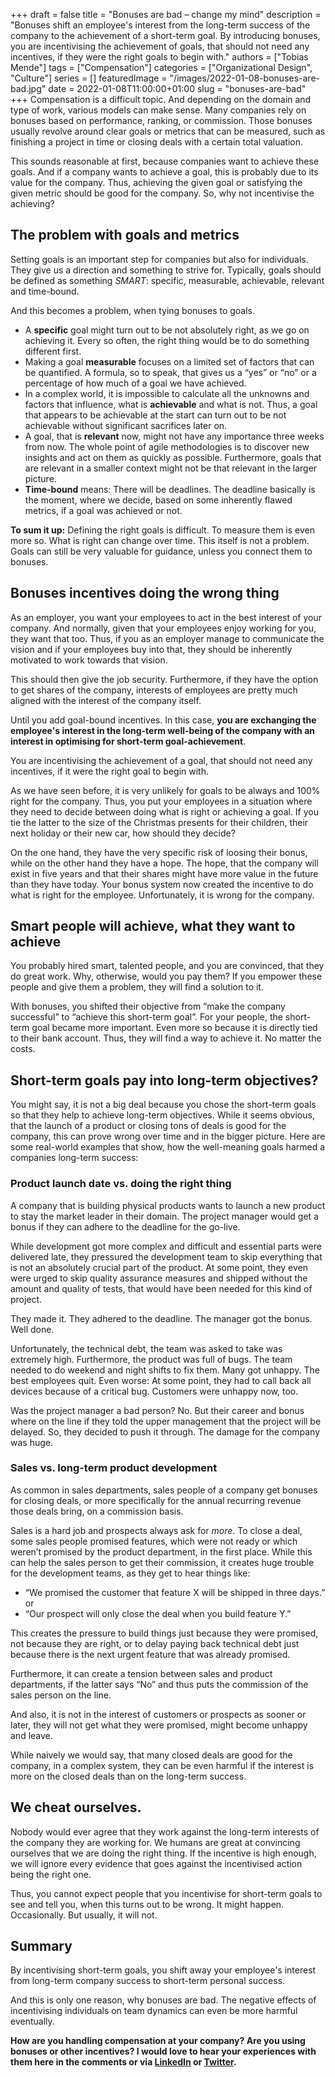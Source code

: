 +++ 
draft = false
title = "Bonuses are bad – change my mind"
description = "Bonuses shift an employee's interest from the long-term success of the company to the achievement of a short-term goal. By introducing bonuses, you are incentivising the achievement of goals, that should not need any incentives, if they were the right goals to begin with."
authors = ["Tobias Mende"]
tags = ["Compensation"]
categories = ["Organizational Design", "Culture"]
series = []
featuredImage = "/images/2022-01-08-bonuses-are-bad.jpg"
date = 2022-01-08T11:00:00+01:00
slug = "bonuses-are-bad"
+++
Compensation is a difficult topic. And depending on the domain and type of work, various models can make sense. Many companies rely on bonuses based on performance, ranking, or commission. Those bonuses usually revolve around clear goals or metrics that can be measured, such as finishing a project in time or closing deals with a certain total valuation.

This sounds reasonable at first, because companies want to achieve these goals. And if a company wants to achieve a goal, this is probably due to its value for the company. Thus, achieving the given goal or satisfying the given metric should be good for the company. So, why not incentivise the achieving?

## The problem with goals and metrics
Setting goals is an important step for companies but also for individuals. They give us a direction and something to strive for. Typically, goals should be defined as something *SMART*: specific, measurable, achievable, relevant and time-bound.

And this becomes a problem, when tying bonuses to goals.

- A **specific** goal might turn out to be not absolutely right, as we go on achieving it. Every so often, the right thing would be to do something different first.
- Making a goal **measurable** focuses on a limited set of factors that can be quantified. A formula, so to speak, that gives us a “yes” or “no” or a percentage of how much of a goal we have achieved.
- In a complex world, it is impossible to calculate all the unknowns and factors that influence, what is **achievable** and what is not. Thus, a goal that appears to be achievable at the start can turn out to be not achievable without significant sacrifices later on.
- A goal, that is **relevant** now, might not have any importance three weeks from now. The whole point of agile methodologies is to discover new insights and act on them as quickly as possible. Furthermore, goals that are relevant in a smaller context might not be that relevant in the larger picture.
- **Time-bound** means: There will be deadlines. The deadline basically is the moment, where we decide, based on some inherently flawed metrics, if a goal was achieved or not.

**To sum it up:** Defining the right goals is difficult. To measure them is even more so. What is right can change over time. This itself is not a problem. Goals can still be very valuable for guidance, unless you connect them to bonuses.

## Bonuses incentives doing the wrong thing
As an employer, you want your employees to act in the best interest of your company. And normally, given that your employees enjoy working for you, they want that too. Thus, if you as an employer manage to communicate the vision and if your employees buy into that, they should be inherently motivated to work towards that vision.

This should then give the job security. Furthermore, if they have the option to get shares of the company, interests of employees are pretty much aligned with the interest of the company itself.

Until you add goal-bound incentives. In this case, **you are exchanging the employee's interest in the long-term well-being of the company with an interest in optimising for short-term goal-achievement**.

You are incentivising the achievement of a goal, that should not need any incentives, if it were the right goal to begin with.

As we have seen before, it is very unlikely for goals to be always and 100% right for the company. Thus, you put your employees in a situation where they need to decide between doing what is right or achieving a goal. If you tie the latter to the size of the Christmas presents for their children, their next holiday or their new car, how should they decide?

On the one hand, they have the very specific risk of loosing their bonus, while on the other hand they have a hope. The hope, that the company will exist in five years and that their shares might have more value in the future than they have today. Your bonus system now created the incentive to do what is right for the employee. Unfortunately, it is wrong for the company.

## Smart people will achieve, what they want to achieve
You probably hired smart, talented people, and you are convinced, that they do great work. Why, otherwise, would you pay them? If you empower these people and give them a problem, they will find a solution to it.

With bonuses, you shifted their objective from “make the company successful” to “achieve this short-term goal”. For your people, the short-term goal became more important. Even more so because it is directly tied to their bank account. Thus, they will find a way to achieve it. No matter the costs.

## Short-term goals pay into long-term objectives?
You might say, it is not a big deal because you chose the short-term goals so that they help to achieve long-term objectives. While it seems obvious, that the launch of a product or closing tons of deals is good for the company, this can prove wrong over time and in the bigger picture. Here are some real-world examples that show, how the well-meaning goals harmed a companies long-term success:

### Product launch date vs. doing the right thing
A company that is building physical products wants to launch a new product to stay the market leader in their domain. The project manager would get a bonus if they can adhere to the deadline for the go-live. 

While development got more complex and difficult and essential parts were delivered late, they pressured the development team to skip everything that is not an absolutely crucial part of the product. At some point, they even were urged to skip quality assurance measures and shipped without the amount and quality of tests, that would have been needed for this kind of project.

They made it. They adhered to the deadline. The manager got the bonus. Well done.

Unfortunately, the technical debt, the team was asked to take was extremely high. Furthermore, the product was full of bugs. The team needed to do weekend and night shifts to fix them. Many got unhappy. The best employees quit. Even worse: At some point, they had to call back all devices because of a critical bug. Customers were unhappy now, too. 

Was the project manager a bad person? No. But their career and bonus where on the line if they told the upper management that the project will be delayed. So, they decided to push it through. The damage for the company was huge.

### Sales vs. long-term product development
As common in sales departments, sales people of a company get bonuses for closing deals, or more specifically for the annual recurring revenue those deals bring, on a commission basis. 

Sales is a hard job and prospects always ask for *more*. To close a deal, some sales people promised features, which were not ready or which weren’t promised by the product department, in the first place. While this can help the sales person to get their commission, it creates huge trouble for the development teams, as they get to hear things like:

- “We promised the customer that feature X will be shipped in three days.” or
- “Our prospect will only close the deal when you build feature Y.”

This creates the pressure to build things just because they were promised, not because they are right, or to delay paying back technical debt just because there is the next urgent feature that was already promised. 

Furthermore, it can create a tension between sales and product departments, if the latter says “No” and thus puts the commission of the sales person on the line.

And also, it is not in the interest of customers or prospects as sooner or later, they will not get what they were promised, might become unhappy and leave.

While naively we would say, that many closed deals are good for the company, in a complex system, they can be even harmful if the interest is more on the closed deals than on the long-term success.

## We cheat ourselves.
Nobody would ever agree that they work against the long-term interests of the company they are working for. We humans are great at convincing ourselves that we are doing the right thing. If the incentive is high enough, we will ignore every evidence that goes against the incentivised action being the right one.

Thus, you cannot expect people that you incentivise for short-term goals to see and tell you, when this turns out to be wrong. It might happen. Occasionally. But usually, it will not.

## Summary
By incentivising short-term goals, you shift away your employee's interest from long-term company success to short-term personal success. 

And this is only one reason, why bonuses are bad. The negative effects of incentivising individuals on team dynamics can even be more harmful eventually.

**How are you handling compensation at your company? Are you using bonuses or other incentives? I would love to hear your experiences with them here in the comments or via [LinkedIn](https://www.linkedin.com/in/tobiasmende/) or [Twitter](https://twitter.com/Tobias_Mende).**